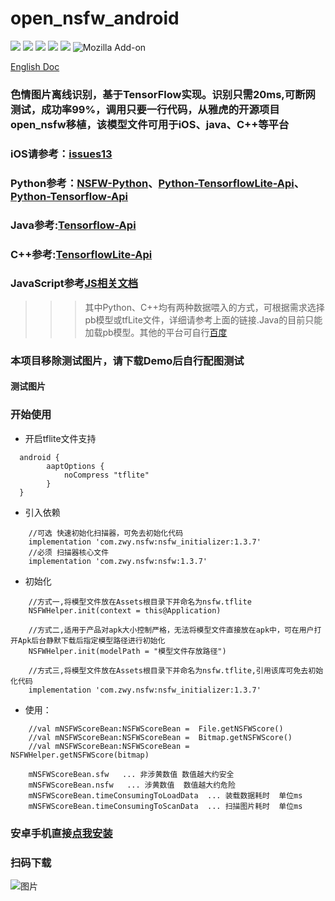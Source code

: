 # open_nsfw_android
[![](https://img.shields.io/badge/JCenter-1.3.7-brightgreen.svg)](https://github.com/devzwy/open_nsfw_android)  [![](https://img.shields.io/badge/Base-TensorFlow-brightgreen.svg)](https://github.com/devzwy/open_nsfw_android) [![](https://img.shields.io/badge/license-Apache%202-green.svg)](https://www.apache.org/licenses/LICENSE-2.0)
[![](https://img.shields.io/badge/%E4%BD%9C%E8%80%85-赵文贇-orange.svg)](https://github.com/devzwy/open_nsfw_android) [![](https://img.shields.io/badge/QQ-3648415-brightgreen.svg)](https://github.com/devzwy/open_nsfw_android) ![Mozilla Add-on](https://img.shields.io/amo/stars/dustman.svg?label=stars&logo=1&logoColor=1&style=popout)

[English Doc](https://github.com/devzwy/open_nsfw_android/blob/dev/README_EN.md)


### 色情图片离线识别，基于TensorFlow实现。识别只需20ms,可断网测试，成功率99%，调用只要一行代码，从雅虎的开源项目open_nsfw移植，该模型文件可用于iOS、java、C++等平台
### iOS请参考：[issues13](https://github.com/devzwy/open_nsfw_android/issues/13)
### Python参考：[NSFW-Python](https://github.com/devzwy/NSFW-Python)、[Python-TensorflowLite-Api](https://tensorflow.google.cn/api_docs/python/tf/lite)、[Python-Tensorflow-Api](https://tensorflow.google.cn/api_docs/python/tf)
### Java参考:[Tensorflow-Api](https://tensorflow.google.cn/api_docs/java/reference/org/tensorflow/package-summary)
### C++参考:[TensorflowLite-Api](https://tensorflow.google.cn/lite/api_docs/cc)
### JavaScript参考[JS相关文档](https://js.tensorflow.org/api/latest/)
>>> 其中Python、C++均有两种数据喂入的方式，可根据需求选择pb模型或tfLite文件，详细请参考上面的链接.Java的目前只能加载pb模型。其他的平台可自行[百度](https://www.baidu.com)
### 本项目移除测试图片，请下载Demo后自行配图测试  
#### 测试图片



### 开始使用

- 开启tflite文件支持

```
  android {
        aaptOptions {
            noCompress "tflite"
        }
  }
```
- 引入依赖

```
    //可选 快速初始化扫描器，可免去初始化代码
    implementation 'com.zwy.nsfw:nsfw_initializer:1.3.7'
    //必须 扫描器核心文件
    implementation 'com.zwy.nsfw:nsfw:1.3.7'
```

- 初始化

```
    //方式一,将模型文件放在Assets根目录下并命名为nsfw.tflite
    NSFWHelper.init(context = this@Application)

    //方式二,适用于产品对apk大小控制严格，无法将模型文件直接放在apk中，可在用户打开Apk后台静默下载后指定模型路径进行初始化
    NSFWHelper.init(modelPath = "模型文件存放路径")

    //方式三,将模型文件放在Assets根目录下并命名为nsfw.tflite,引用该库可免去初始化代码
    implementation 'com.zwy.nsfw:nsfw_initializer:1.3.7'

```
- 使用：

```
    //val mNSFWScoreBean:NSFWScoreBean =  File.getNSFWScore()
    //val mNSFWScoreBean:NSFWScoreBean =  Bitmap.getNSFWScore()
    //val mNSFWScoreBean:NSFWScoreBean = NSFWHelper.getNSFWScore(bitmap)

    mNSFWScoreBean.sfw   ... 非涉黄数值 数值越大约安全
    mNSFWScoreBean.nsfw   ... 涉黄数值  数值越大约危险
    mNSFWScoreBean.timeConsumingToLoadData  ... 装载数据耗时  单位ms
    mNSFWScoreBean.timeConsumingToScanData  ... 扫描图片耗时  单位ms
```

### 安卓手机直接[点我安装](http://d.6short.com/q9cv)

### 扫码下载

![图片](https://github.com/devzwy/open_nsfw_android/blob/dev/img/2.png)
